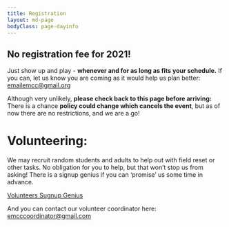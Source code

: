 ```yaml
---
title: Registration
layout: md-page
bodyClass: page-dayinfo
---
```


## No registration fee for 2021!

Just show up and play - **whenever and for as long as fits your schedule.** If you can, let us know you are coming as it would help us plan better: [emailemcc@gmail.org](mailto:emailemcc@gmail.org)

Although very unlikely, **please check back to this page before arriving:** There is a chance **policy could change which cancels the event**, but as of now there are no restrictions, and we are a go!

# Volunteering:

We may recruit random students and adults to help out with field reset or other tasks. No obligation for you to help, but that won’t stop us from asking! There is a signup genius if you can ‘promise’ us some time in advance.

<p>
<a href="https://www.signupgenius.com/go/508084CA9A62BA5FC1-emcc5" class="button">Volunteers Sugnup Genius</a>
</p>

And you can contact our volunteer coordinator here: [emcccoordinator@gmail.com](mailto:emcccoordinator@gmail.com)
